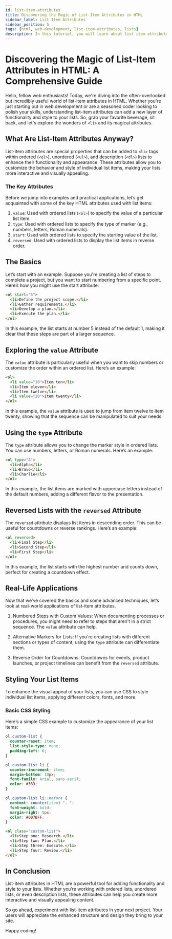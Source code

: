 ```yaml
---
id: list-item-attributes
title: Discovering the Magic of List-Item Attributes in HTML
sidebar_label: List Item Attributes
sidebar_position: 5
tags: [html, web-development, list-item-attributes, lists]
description: In this tutorial, you will learn about list item attributes in HTML. List items can have attributes that define the value, type, and style of the list item.
---
```


# Discovering the Magic of List-Item Attributes in HTML: A Comprehensive Guide

Hello, fellow web enthusiasts! Today, we're diving into the often-overlooked but incredibly useful world of list-item attributes in HTML. Whether you're just starting out in web development or are a seasoned coder looking to polish your skills, understanding list-item attributes can add a new layer of functionality and style to your lists. So, grab your favorite beverage, sit back, and let's explore the wonders of `<li>` and its magical attributes.

## What Are List-Item Attributes Anyway?

List-item attributes are special properties that can be added to `<li>` tags within ordered (`<ol>`), unordered (`<ul>`), and description (`<dl>`) lists to enhance their functionality and appearance. These attributes allow you to customize the behavior and style of individual list items, making your lists more interactive and visually appealing.

### The Key Attributes

Before we jump into examples and practical applications, let’s get acquainted with some of the key HTML attributes used with list items:

1. `value`: Used with ordered lists (`<ol>`) to specify the value of a particular list item.
2. `type`: Used with ordered lists to specify the type of marker (e.g., numbers, letters, Roman numerals).
3. `start`: Used with ordered lists to specify the starting value of the list.
4. `reversed`: Used with ordered lists to display the list items in reverse order.

## The Basics

Let’s start with an example. Suppose you're creating a list of steps to complete a project, but you want to start numbering from a specific point. Here’s how you might use the start attribute:

```html
<ol start="5">
  <li>Define the project scope.</li>
  <li>Gather requirements.</li>
  <li>Develop a plan.</li>
  <li>Execute the plan.</li>
</ol>
```

In this example, the list starts at number 5 instead of the default 1, making it clear that these steps are part of a larger sequence.

## Exploring the `value` Attribute

The `value` attribute is particularly useful when you want to skip numbers or customize the order within an ordered list. Here’s an example:

```html
<ol>
  <li value="10">Item ten</li>
  <li>Item eleven</li>
  <li>Item twelve</li>
  <li value="20">Item twenty</li>
</ol>
```

In this example, the `value` attribute is used to jump from item twelve to item twenty, showing that the sequence can be manipulated to suit your needs.

## Using the `type` Attribute

The `type` attribute allows you to change the marker style in ordered lists. You can use numbers, letters, or Roman numerals. Here’s an example:

```html
<ol type="A">
  <li>Alpha</li>
  <li>Bravo</li>
  <li>Charlie</li>
</ol>
```

In this example, the list items are marked with uppercase letters instead of the default numbers, adding a different flavor to the presentation.

## Reversed Lists with the `reversed` Attribute

The `reversed` attribute displays list items in descending order. This can be useful for countdowns or reverse rankings. Here’s an example:

```html
<ol reversed>
  <li>Final Step</li>
  <li>Second Step</li>
  <li>First Step</li>
</ol>
```

In this example, the list starts with the highest number and counts down, perfect for creating a countdown effect.

## Real-Life Applications

Now that we’ve covered the basics and some advanced techniques, let’s look at real-world applications of list-item attributes.

1. Numbered Steps with Custom Values: When documenting processes or procedures, you might need to refer to steps that aren't in a strict sequence. The `value` attribute can help.

2. Alternative Markers for Lists: If you're creating lists with different sections or types of content, using the `type` attribute can differentiate them.

3. Reverse Order for Countdowns: Countdowns for events, product launches, or project timelines can benefit from the `reversed` attribute.

## Styling Your List Items

To enhance the visual appeal of your lists, you can use CSS to style individual list items, applying different colors, fonts, and more.

### Basic CSS Styling

Here’s a simple CSS example to customize the appearance of your list items:

```css
ol.custom-list {
  counter-reset: item;
  list-style-type: none;
  padding-left: 0;
}

ol.custom-list li {
  counter-increment: item;
  margin-bottom: 10px;
  font-family: Arial, sans-serif;
  color: #333;
}

ol.custom-list li::before {
  content: counter(item) ". ";
  font-weight: bold;
  margin-right: 5px;
  color: #007BFF;
}
```

```html
<ol class="custom-list">
  <li>Step one: Research.</li>
  <li>Step two: Plan.</li>
  <li>Step three: Execute.</li>
  <li>Step four: Review.</li>
</ol>
```

## In Conclusion

List-item attributes in HTML are a powerful tool for adding functionality and style to your lists. Whether you’re working with ordered lists, unordered lists, or even description lists, these attributes can help you create more interactive and visually appealing content.

So go ahead, experiment with list-item attributes in your next project. Your users will appreciate the enhanced structure and design they bring to your site.

Happy coding!